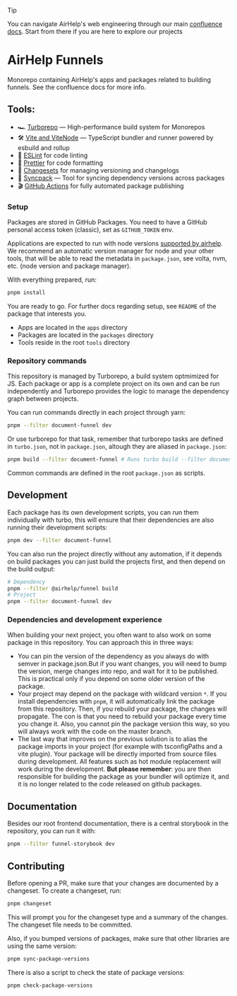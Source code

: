 > [!TIP]
> You can navigate AirHelp's web engineering through our
> main [confluence docs](https://airhelp.atlassian.net/wiki/spaces/TECH/pages/352419915/Introduction). Start from there
> if
> you are here to explore our projects

# AirHelp Funnels

Monorepo containing AirHelp's apps and packages related to building funnels. See the confluence docs for more info.

## Tools:

- 🏎 [Turborepo](https://turbo.build/repo) — High-performance build system for Monorepos
- 🛠 [Vite and ViteNode](https://vitejs.dev) — TypeScript bundler and runner powered by esbuild and rollup
- 📏 [ESLint](https://eslint.org/) for code linting
- 🌹 [Prettier](https://prettier.io) for code formatting
- 🔀 [Changesets](https://github.com/changesets/changesets) for managing versioning and changelogs
- 🔄 [Syncpack](https://yarnpkg.com) — Tool for syncing dependency versions across packages
- 🎬 [GitHub Actions](https://github.com/changesets/action) for fully automated package publishing

### Setup

Packages are stored in GitHub Packages.
You need to have a GitHub personal access token (classic), set as `GITHUB_TOKEN` env.

Applications are expected to run
with node versions [supported by airhelp](https://airhelp.atlassian.net/wiki/spaces/DO/pages/113639477/Platform+EOLs).
We recommend an automatic version manager for node and your other tools, that will be able to read the metadata
in `package.json`, see volta, nvm, etc. (node version and package manager).

With everything prepared, run:

```bash
pnpm install
```

You are ready to go. For further docs regarding setup, see `README` of the package that interests you.

- Apps are located in the `apps` directory
- Packages are located in the `packages` directory
- Tools reside in the root `tools` directory

### Repository commands

This repository is managed by Turborepo, a build system optmimized for JS. Each package or app is a complete project on
its own and can be run
independently and Turborepo provides the logic to manage the dependency graph between projects.

You can run commands directly in each project through yarn:

```bash
pnpm --filter document-funnel dev
```

Or use turborepo for that task, remember that turborepo tasks are defined in `turbo.json`, not in `package.json`,
altough they are aliased in `package.json`:

```bash
pnpm build --filter document-funnel # Runs turbo build --filter document-funnel
```

Common commands are defined in the root `package.json` as scripts.

## Development

Each package has its own development scripts, you can run them individually with turbo, this will ensure that their
dependencies are also running their development scripts:

```bash
pnpm dev --filter document-funnel
```

You can also run the project directly without any automation, if it depends on build packages you can just build the
projects first, and then depend on the build output:

```bash
# Dependency
pnpm --filter @airhelp/funnel build
# Project
pnpm --filter document-funnel dev
```

### Dependencies and development experience

When building your next project, you often want to also work on some package in this repository. You can approach this
in three ways:

- You can pin the version of the dependency as you always do with semver in package.json.But if you want changes, you
  will need to bump the version, merge changes into repo, and wait for it to be published. This is practical only if you
  depend on some older version of the package.
- Your project may depend on the package with wildcard version `*`. If you install dependencies with `pnpm`, it will
  automatically link the package from this repository. Then, if you rebuild your package, the changes will propagate.
  The con is that you need to rebuild your package every time you change it. Also, you cannot pin the package version
  this way, so you will always work with the code on the master branch.
- The last way that improves on the previous solution is to alias the package imports in your project (for example with
  tsconfigPaths and a vite plugin). Your package will be directly imported from source files during development. All
  features such as hot module replacement will work during the development. **But please remember**: you are then
  responsible for building the package as your bundler will optimize it, and it is no longer related to the code
  released on github packages.

## Documentation

Besides our root frontend documentation, there is a central storybook in the repository, you can run it with:

```bash
pnpm --filter funnel-storybook dev
```

## Contributing

Before opening a PR, make sure that your changes are documented by a changeset. To create a changeset, run:

```bash
pnpm changeset
```

This will prompt you for the changeset type and a summary of the changes. The changeset file needs to be committed.

Also, if you bumped versions of packages, make sure that other libraries are using the same version:

```bash
pnpm sync-package-versions
```

There is also a script to check the state of package versions:

```bash
pnpm check-package-versions
```
